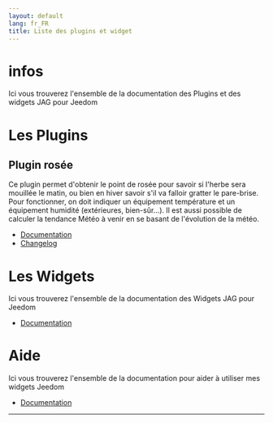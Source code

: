 ```yaml
---
layout: default
lang: fr_FR
title: Liste des plugins et widget
---
```


# infos
Ici vous trouverez l'ensemble de la documentation des Plugins et des widgets JAG pour Jeedom


Les Plugins
========

Plugin rosée
----------------

Ce plugin permet d'obtenir le point de rosée pour savoir si l'herbe sera mouillée le matin, ou bien en hiver savoir s'il va falloir gratter le pare-brise.
Pour fonctionner, on doit indiquer un équipement température et un équipement humidité (extérieures, bien-sûr…).
Il est aussi possible de calculer la tendance Météo à venir en se basant de l'évolution de la météo.

- [Documentation]({{site.baseurl}}/plugin-rosee/{{page.lang}})
- [Changelog]({{site.baseurl}}/plugin-rosee/{{page.lang}}/changelog)

Les Widgets
========
Ici vous trouverez l'ensemble de la documentation des Widgets JAG pour Jeedom

- [Documentation]({{site.baseurl}}/widget/{{page.lang}})


Aide
========
Ici vous trouverez l'ensemble de la documentation pour aider à utiliser mes widgets Jeedom

- [Documentation]({{site.baseurl}}/help/{{page.lang}})

<hr />
